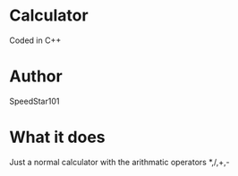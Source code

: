 # Calculator

Coded in C++

# Author

SpeedStar101

# What it does

Just a normal calculator with the arithmatic operators *,/,+,-
